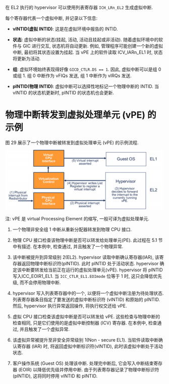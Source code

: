
在 EL2 执行的 hypervisor 可以使用列表寄存器 `ICH_LRn_EL2` 生成虚拟中断.

每个寄存器代表一个虚拟中断, 并记录以下信息:

- **vINTID(虚拟 INTID)**: 这是在虚拟环境中报告的 INTID.

- **状态**: 虚拟中断的状态(挂起, 活动, 活动且挂起或非活动). 随着虚拟环境中的软件与 GIC 进行交互, 状态机将自动更新. 例如, 管理程序可能创建一个新的虚拟中断, 最初将其状态设置为挂起. 当 vPE 上的软件读取 ICV_IARn_EL1 时, 状态将更新为活动.

- **组**: 虚拟环境始终表现得好像 `GICD_CTLR.DS == 1`. 因此, 虚拟中断可以是组 0 或组 1. 组 0 中断作为 vFIQs 发送, 组 1 中断作为 vIRQs 发送.

- **pINTID(物理 INTID)**: 虚拟中断可以选择性地标记一个物理中断的 INTID. 当 vINTID 的状态机更新时, pINTID 的状态机也会更新.

# 物理中断转发到虚拟处理单元 (vPE) 的示例

图 29 展示了一个物理中断被转发到虚拟处理单元 (vPE) 的示例流程.

<div align='center'>
<img src="./images/2025-03-01-11-19-08.png"/>
</div>

注: vPE 是 virtual Processing Element 的缩写, 一般可译为虚拟处理单元.

1) 一个物理非安全组 1 中断从重新分配器转发到物理 CPU 接口.

2) 物理 CPU 接口检查该物理中断是否可以转发给处理单元(PE). 此过程在 5.1 节中有描述. 在本例中, 检查通过, 并且触发了一个物理异常.

3) 该中断被提升到异常级别 2(EL2). hypervisor 读取中断确认寄存器(IAR), 该寄存器返回物理中断标识符(pINTID). 此时 pINTID 处于活动状态. hypervisor 确定该中断要转发给当前正在运行的虚拟处理单元(vPE). hypervisor 将 pINTID 写入ICC_EOIR1_EL1. 当 `ICC_CTLR_EL1.EOImode` 位等于 1 时, 这只会降低优先级, 而不会停用物理中断.

4) hypervisor 写入列表寄存器中的一个, 以便将一个虚拟中断注册为待处理状态. 列表寄存器条目指定了要发送的虚拟中断标识符 (vINTID) 和原始的 pINTID. 然后, hypervisor 执行异常返回操作, 将执行权交还给 vPE.

5) 虚拟 CPU 接口检查该虚拟中断是否可以转发给 vPE. 这些检查与物理中断的检查相同, 只是它们使用的是虚拟中断控制器 (ICV) 寄存器. 在本例中, 检查通过, 并且触发了一个虚拟异常.

6) 该虚拟异常被提升至非安全异常级别 1(Non - secure EL1). 当软件读取中断确认寄存器 (IAR) 时, 将返回虚拟中断标识符(vINTID), 此时该虚拟中断处于活动状态.

7) 客户操作系统 (Guest OS) 处理该中断. 处理完中断后, 它会写入中断结束寄存器 (EOIR) 以降低优先级并停用中断. 由于列表寄存器记录了物理中断标识符(pINTID), 这将同时停用 vINTID 和 pINTID.
